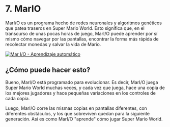 # 7. MarIO

MarI/O es un programa hecho de redes neuronales y algoritmos genéticos que patea traseros en Super Mario World. Esto significa que, en el transcurso de unas pocas horas de juego, MarI/O puede aprender por sí mismo cómo navegar por las pantallas, encontrar la forma más rápida de recolectar monedas y salvar la vida de Mario.

[![Mar I/O - Aprendizaje automático](https://res.cloudinary.com/marcomontalbano/image/upload/v1671563486/video_to_markdown/images/youtube--qv6UVOQ0F44-c05b58ac6eb4c4700831b2b3070cd403.jpg)](https://www.youtube.com/watch?v=qv6UVOQ0F44 "Mar I/O - Aprendizaje automático")

## ¿Cómo puede hacer esto?

Bueno, MarI/O está programado para evolucionar. Es decir, MarI/O juega Super Mario World muchas veces, y cada vez que juega, hace una copia de los mejores jugadores y hace pequeñas variaciones en los controles de cada copia.

Luego, MarI/O corre las mismas copias en pantallas diferentes, con diferentes obstáculos, y los que sobreviven quedan para la siguiente generación. Así es como MarI/O "aprende" cómo jugar Super Mario World.
